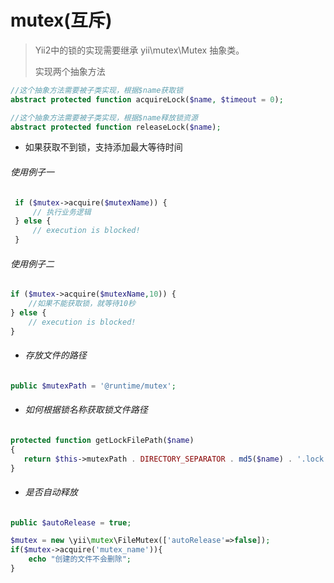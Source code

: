 # **mutex\(互斥\)**

> Yii2中的锁的实现需要继承 yii\mutex\Mutex 抽象类。
>
> 实现两个抽象方法

```php
//这个抽象方法需要被子类实现，根据$name获取锁
abstract protected function acquireLock($name, $timeout = 0);

//这个抽象方法需要被子类实现，根据$name释放锁资源
abstract protected function releaseLock($name);
```

* 如果获取不到锁，支持添加最大等待时间

###### 使用例子一

```php
 if ($mutex->acquire($mutexName)) {
     // 执行业务逻辑
 } else {
     // execution is blocked!
 }
```

###### 使用例子二

```php
if ($mutex->acquire($mutexName,10)) {
    //如果不能获取锁，就等待10秒
} else {
    // execution is blocked!
}
```

* ###### 存放文件的路径

```php
public $mutexPath = '@runtime/mutex';
```

* ###### 如何根据锁名称获取锁文件路径

```php
protected function getLockFilePath($name)
{
   return $this->mutexPath . DIRECTORY_SEPARATOR . md5($name) . '.lock';
}
```

* ###### 是否自动释放

```php
public $autoRelease = true;
```

```php
$mutex = new \yii\mutex\FileMutex(['autoRelease'=>false]);
if($mutex->acquire('mutex_name')){
    echo "创建的文件不会删除";
}
```



